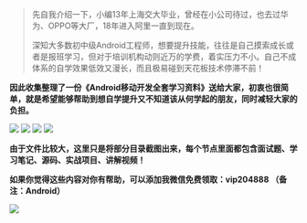 > 先自我介绍一下，小编13年上海交大毕业，曾经在小公司待过，也去过华为、OPPO等大厂，18年进入阿里一直到现在。
>
> 深知大多数初中级Android工程师，想要提升技能，往往是自己摸索成长或者是报班学习，但对于培训机构动则近万的学费，着实压力不小。自己不成体系的自学效果低效又漫长，而且极易碰到天花板技术停滞不前！

**因此收集整理了一份《Android移动开发全套学习资料》送给大家，初衷也很简单，就是希望能够帮助到想自学提升又不知道该从何学起的朋友，同时减轻大家的负担。** 

![](https://codechina.csdn.net/m0_60958482/android_p7/-/raw/master/%E5%9B%BE%E7%89%87%E9%99%84%E4%BB%B6/%E9%80%82%E5%90%88%E4%BA%BA%E7%BE%A4.png)
![](https://codechina.csdn.net/m0_60958482/android_p7/-/raw/master/%E5%9B%BE%E7%89%87%E9%99%84%E4%BB%B6/%E5%AD%A6%E4%B9%A0%E7%AC%94%E8%AE%B0.png)
![](https://codechina.csdn.net/m0_60958482/android_p7/-/raw/master/%E5%9B%BE%E7%89%87%E9%99%84%E4%BB%B6/%E7%9B%AE%E5%BD%95%E9%A2%84%E8%A7%88.png)
![](https://codechina.csdn.net/m0_60958482/android_p7/-/raw/master/%E5%9B%BE%E7%89%87%E9%99%84%E4%BB%B6/%E8%AE%B2%E8%A7%A3%E8%A7%86%E9%A2%91.png)

**由于文件比较大，这里只是将部分目录截图出来，每个节点里面都包含面试题、学习笔记、源码、实战项目、讲解视频！**

**如果你觉得这些内容对你有帮助，可以添加我微信免费领取：vip204888 （备注：Android）**

![](https://ali1024.coding.net/p/P7/d/Android/git/raw/master/%E5%9B%BE%E7%89%87%E9%99%84%E4%BB%B6/%E5%BE%AE%E4%BF%A1%E4%BA%8C%E7%BB%B4%E7%A0%81.jpeg)
